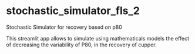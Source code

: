 # stochastic_simulator_fls_2
Stochastic Simulator for recovery based on p80

This streamlit app allows to simulate using mathematicals models the effect of decreasing the variability of P80, in the recovery of cupper. 
